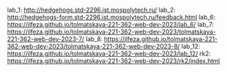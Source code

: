 lab_1: http://hedgehogs.std-2296.ist.mospolytech.ru/
lab_2: http://hedgehogs-form.std-2296.ist.mospolytech.ru/feedback.html
lab_6: https://ilfeza.github.io/tolmatskaya-221-362-web-dev-2023/lab_6/
lab_7: https://ilfeza.github.io/tolmatskaya-221-362-web-dev-2023/tolmatskaya-221-362-web-dev-2023-7/
lab_8: https://ilfeza.github.io/tolmatskaya-221-362-web-dev-2023/tolmatskaya-221-362-web-dev-2023-8/
lab_12: https://ilfeza.github.io/tolmatskaya-221-362-web-dev-2023/lab_12/
rk2: https://ilfeza.github.io/tolmatskaya-221-362-web-dev-2023/rk2/index.html
